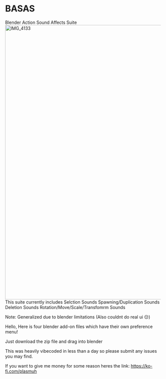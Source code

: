 # BASAS
Blender Action Sound Affects Suite
<img width="2728" height="885" alt="IMG_4133" src="https://github.com/user-attachments/assets/b4e28b34-1842-449e-a684-0505d6be0443" />
This suite currently includes
Selction Sounds
Spawning/Duplication Sounds
Deletion Sounds
Rotation/Move/Scale/Transfomrm Sounds

Note: Generalized due to blender limitations (Also couldnt do real ui 😔)

Hello, Here is four blender add-on files which have their own preference menu!

Just download the zip file and drag into blender

This was heavily vibecoded in less than a day so please submit any issues you may find.

If you want to give me money for some reason heres the link: https://ko-fi.com/plasmuh
